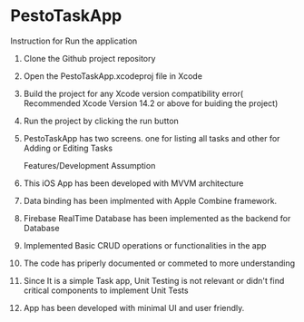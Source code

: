 # PestoTaskApp

Instruction for Run the application

1. Clone the Github project repository
2. Open the PestoTaskApp.xcodeproj file in Xcode
3. Build the project for any Xcode version compatibility error( Recommended Xcode Version 14.2 or above for buiding the project)
4. Run the project by clicking the run button
5. PestoTaskApp has two screens. one for listing all tasks and other for Adding or Editing Tasks

   Features/Development Assumption

1. This iOS App has been developed with MVVM architecture
2. Data binding has been implmented with Apple Combine framework.
3. Firebase RealTime Database has been implemented as the backend for Database
4. Implemented Basic CRUD operations or functionalities in the app
5. The code has priperly documented or commeted to more understanding
6. Since It is a simple Task app, Unit Testing is not relevant or didn't find critical components to implement Unit Tests
7. App has been developed with minimal UI and user friendly.

   
   
